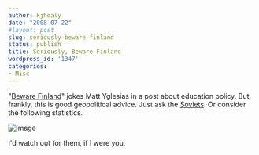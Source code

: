 ```yaml
---
author: kjhealy
date: "2008-07-22"
#layout: post
slug: seriously-beware-finland
status: publish
title: Seriously, Beware Finland
wordpress_id: '1347'
categories:
- Misc
---
```


"[Beware Finland](http://matthewyglesias.theatlantic.com/archives/2008/07/beware_finland.php)" jokes Matt Yglesias in a post about education policy. But, frankly, this is good geopolitical advice. Just ask the [Soviets](http://en.wikipedia.org/wiki/Winter_War). Or consider the following statistics.

![image](http://www.kieranhealy.org/files/misc/fin-winter-war.png)

I'd watch out for them, if I were you.
